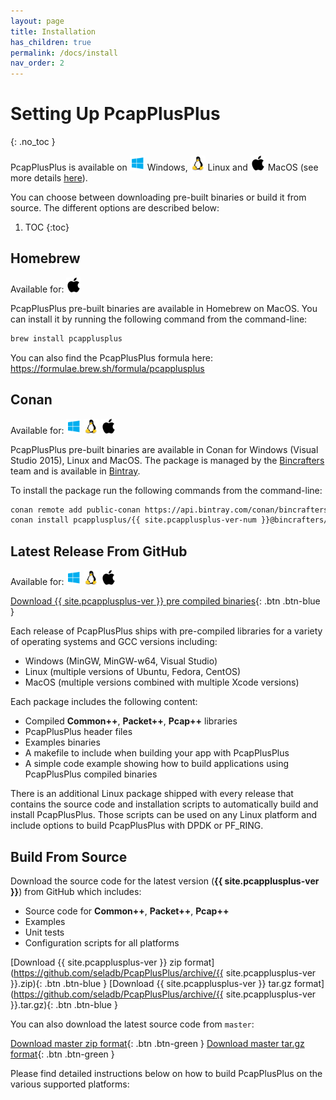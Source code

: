 ```yaml
---
layout: page
title: Installation
has_children: true
permalink: /docs/install
nav_order: 2
---
```


# Setting Up PcapPlusPlus
{: .no_toc }

PcapPlusPlus is available on <img src="/resources/logo-windows.png" alt="drawing" width="24" title="Windows"/> Windows, <img src="/resources/logo-linux.png" alt="drawing" width="24" title="Linux"/> Linux and <img src="/resources/logo-apple.png" alt="drawing" width="24" title="MacOS"/> MacOS (see more details [here](/docs/install/platforms)).

You can choose between downloading pre-built binaries or build it from source. The different options are described below:

1. TOC
{:toc}

## Homebrew

Available for: <img src="/resources/logo-apple.png" alt="drawing" width="24" title="MacOS"/> 

PcapPlusPlus pre-built binaries are available in Homebrew on MacOS. You can install it by running the following command from the command-line:

```bash
brew install pcapplusplus
```

You can also find the PcapPlusPlus formula here: <https://formulae.brew.sh/formula/pcapplusplus>

## Conan

Available for: <img src="/resources/logo-windows.png" alt="drawing" width="24" title="Windows"/> <img src="/resources/logo-linux.png" alt="drawing" width="24" title="Linux"/> <img src="/resources/logo-apple.png" alt="drawing" width="24" title="MacOS"/>

PcapPlusPlus pre-built binaries are available in Conan for Windows (Visual Studio 2015), Linux and MacOS. The package is managed by the [Bincrafters](https://bincrafters.github.io/) team and is available in [Bintray](https://bintray.com/bincrafters/public-conan/pcapplusplus%3Abincrafters).

To install the package run the following commands from the command-line:

```bash
conan remote add public-conan https://api.bintray.com/conan/bincrafters/public-conan
conan install pcapplusplus/{{ site.pcapplusplus-ver-num }}@bincrafters/stable -r public-conan
```

## Latest Release From GitHub

Available for: <img src="/resources/logo-windows.png" alt="drawing" width="24" title="Windows"/> <img src="/resources/logo-linux.png" alt="drawing" width="24" title="Linux"/> <img src="/resources/logo-apple.png" alt="drawing" width="24" title="MacOS"/>

[Download {{ site.pcapplusplus-ver }} pre compiled binaries](https://github.com/seladb/PcapPlusPlus/releases/latest){: .btn .btn-blue }

Each release of PcapPlusPlus ships with pre-compiled libraries for a variety of operating systems and GCC versions including:

- Windows (MinGW, MinGW-w64, Visual Studio)
- Linux (multiple versions of Ubuntu, Fedora, CentOS)
- MacOS (multiple versions combined with multiple Xcode versions)

Each package includes the following content:

- Compiled __Common++__, __Packet++__, __Pcap++__ libraries
- PcapPlusPlus header files
- Examples binaries
- A makefile to include when building your app with PcapPlusPlus
- A simple code example showing how to build applications using PcapPlusPlus compiled binaries

There is an additional Linux package shipped with every release that contains the source code and installation scripts to automatically build and install PcapPlusPlus. Those scripts can be used on any Linux platform and include options to build PcapPlusPlus with DPDK or PF_RING.

## Build From Source

Download the source code for the latest version (__{{ site.pcapplusplus-ver }}__) from GitHub which includes:

- Source code for __Common++__, __Packet++__, __Pcap++__
- Examples
- Unit tests
- Configuration scripts for all platforms

[Download {{ site.pcapplusplus-ver }} zip format](https://github.com/seladb/PcapPlusPlus/archive/{{ site.pcapplusplus-ver }}.zip){: .btn .btn-blue }
[Download {{ site.pcapplusplus-ver }} tar.gz format](https://github.com/seladb/PcapPlusPlus/archive/{{ site.pcapplusplus-ver }}.tar.gz){: .btn .btn-blue }

You can also download the latest source code from `master`:

[Download master zip format](https://github.com/seladb/PcapPlusPlus/archive/master.zip){: .btn .btn-green }
[Download master tar.gz format](https://github.com/seladb/PcapPlusPlus/archive/master.tar.gz){: .btn .btn-green }

Please find detailed instructions below on how to build PcapPlusPlus on the various supported platforms:

